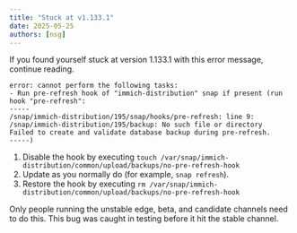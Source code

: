 ```yaml
---
title: "Stuck at v1.133.1"
date: 2025-05-25
authors: [nsg]
---
```


If you found yourself stuck at version 1.133.1 with this error message, continue reading.

```
error: cannot perform the following tasks:
- Run pre-refresh hook of "immich-distribution" snap if present (run hook "pre-refresh": 
-----
/snap/immich-distribution/195/snap/hooks/pre-refresh: line 9: /snap/immich-distribution/195/backup: No such file or directory
Failed to create and validate database backup during pre-refresh.
-----)
```

1. Disable the hook by executing `touch /var/snap/immich-distribution/common/upload/backups/no-pre-refresh-hook`
2. Update as you normally do (for example, `snap refresh`).
3. Restore the hook by executing `rm /var/snap/immich-distribution/common/upload/backups/no-pre-refresh-hook`

Only people running the unstable edge, beta, and candidate channels need to do this. This bug was caught in testing before it hit the stable channel.
